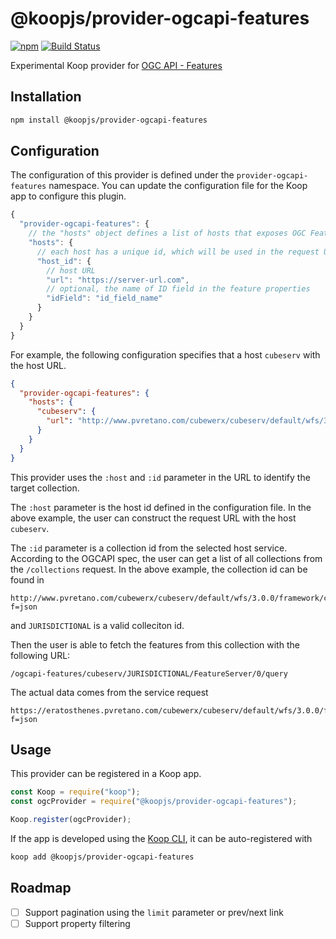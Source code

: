 # @koopjs/provider-ogcapi-features

[![npm](https://img.shields.io/npm/v/@koopjs/provider-ogcapi-features)](https://www.npmjs.com/package/@koopjs/provider-ogcapi-features) [![Build Status](https://www.travis-ci.org/koopjs/provider-ogcapi-features.svg?branch=master)](https://www.travis-ci.org/koopjs/provider-ogcapi-features)

Experimental Koop provider for [OGC API - Features](https://github.com/opengeospatial/ogcapi-features)

## Installation

```bash
npm install @koopjs/provider-ogcapi-features
```

## Configuration

The configuration of this provider is defined under the `provider-ogcapi-features` namespace. You can update the configuration file for the Koop app to configure this plugin.

```javascript
{
  "provider-ogcapi-features": {
    // the "hosts" object defines a list of hosts that exposes OGC Features API
    "hosts": {
      // each host has a unique id, which will be used in the request URL
      "host_id": {
        // host URL
        "url": "https://server-url.com",
        // optional, the name of ID field in the feature properties
        "idField": "id_field_name"
      }
    }
  }
}
```

For example, the following configuration specifies that a host `cubeserv` with the host URL.

```json
{
  "provider-ogcapi-features": {
    "hosts": {
      "cubeserv": {
        "url": "http://www.pvretano.com/cubewerx/cubeserv/default/wfs/3.0.0/framework"
      }
    }
  }
}
```

This provider uses the `:host` and `:id` parameter in the URL to identify the target collection.

The `:host` parameter is the host id defined in the configuration file. In the above example, the user can construct the request URL with the host `cubeserv`.

The `:id` parameter is a collection id from the selected host service. According to the OGCAPI spec, the user can get a list of all collections from the `/collections` request. In the above example, the collection id can be found in

```
http://www.pvretano.com/cubewerx/cubeserv/default/wfs/3.0.0/framework/collections?f=json
```

and `JURISDICTIONAL` is a valid colleciton id.

Then the user is able to fetch the features from this collection with the following URL:

```
/ogcapi-features/cubeserv/JURISDICTIONAL/FeatureServer/0/query
```

The actual data comes from the service request

```
https://eratosthenes.pvretano.com/cubewerx/cubeserv/default/wfs/3.0.0/framework/collections/JURISDICTIONAL/items?f=json
```

## Usage

This provider can be registered in a Koop app.

```javascript
const Koop = require("koop");
const ogcProvider = require("@koopjs/provider-ogcapi-features");

Koop.register(ogcProvider);
```

If the app is developed using the [Koop CLI](https://github.com/koopjs/koop-cli), it can be auto-registered with

```bash
koop add @koopjs/provider-ogcapi-features
```

## Roadmap

- [ ] Support pagination using the `limit` parameter or prev/next link
- [ ] Support property filtering
